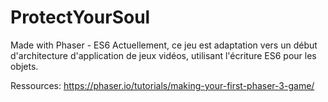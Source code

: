 # ProtectYourSoul
Made with Phaser - ES6 
Actuellement, ce jeu est adaptation vers un début d'architecture d'application de jeux vidéos, utilisant l'écriture ES6 pour les objets.

Ressources: https://phaser.io/tutorials/making-your-first-phaser-3-game/
